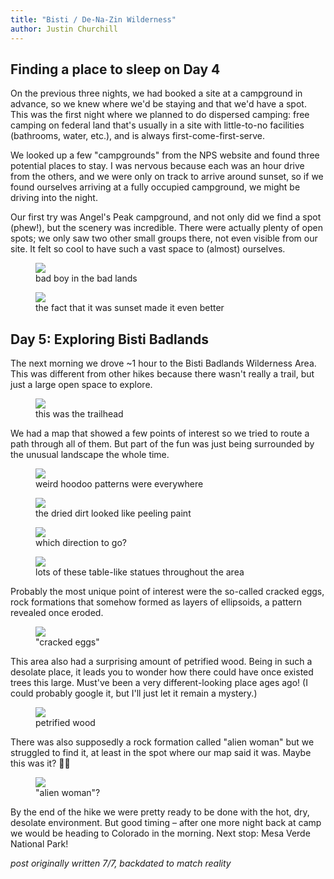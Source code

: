 ```yaml
---
title: "Bisti / De-Na-Zin Wilderness"
author: Justin Churchill
---
```


## Finding a place to sleep on Day 4
On the previous three nights, we had booked a site at a campground in advance, so we knew where we'd be staying and that we'd have a spot. This was the first night where we planned to do dispersed camping: free camping on federal land that's usually in a site with little-to-no facilities (bathrooms, water, etc.), and is always first-come-first-serve.

We looked up a few "campgrounds" from the NPS website and found three potential places to stay. I was nervous because each was an hour drive from the others, and we were only on track to arrive around sunset, so if we found ourselves arriving at a fully occupied campground, we might be driving into the night.

Our first try was Angel's Peak campground, and not only did we find a spot (phew!), but the scenery was incredible. There were actually plenty of open spots; we only saw two other small groups there, not even visible from our site. It felt so cool to have such a vast space to (almost) ourselves.

<!-- pic of me at sunset at angel's peak -->
<figure>
    <img src="https://lh3.googleusercontent.com/pw/AM-JKLVBZ6zGkGShXpf0ahYZ1A-6M3ZhASwSa32Xnsw7E-8GKbthYggtN429Zs0Ge4jZmfrA2J2tZvwFsYuDeSyUFRcxv1NInWbj24vMq8DfOWVNwTQUaOquR7stgrQnmUH1682pXd5qZFxM2MYR63BNTQl3MA=w1862-h1396-no?authuser=0">
    <figcaption>bad boy in the bad lands</figcaption>
</figure>

<!-- sunset at angel's peak -->
<figure>
    <img src="https://lh3.googleusercontent.com/pw/AM-JKLVhGSVDXgpLnN5qVK1tILv_wl_L42ouhYTlanDdNvVAJbN5UrC7EQIGZWH8pWQtmWDMwKuD8i3MxBs85RyhVvTACV--_B72InEFJobVxJU3B8t_sqM-3UBlTf1OVpcz-G86RLogsD9xZAon44EVSgfbJQ=w1862-h1396-no?authuser=0">
    <figcaption>the fact that it was sunset made it even better</figcaption>
</figure>

## Day 5: Exploring Bisti Badlands

The next morning we drove ~1 hour to the Bisti Badlands Wilderness Area. This was different from other hikes because there wasn't really a trail, but just a large open space to explore.

<!-- wilderness boundary behind this sign -->
<figure>
    <img src="https://lh3.googleusercontent.com/pw/AM-JKLVcnYS-dqW9tYfj9iywGsoq4gOR6F_fZD8TGaCxDA6tiP_M9b8n4WvOTggwALRZnMyzyE6Sm-3q1Ow4hLAHV5Z_xv2ntHSECVzcOGaMA86TBpbXWZO6yR2WuzwEpzGISXp5o5waBFbyolQ6nzN2lwwlmw=w1862-h1396-no?authuser=0">
    <figcaption>this was the trailhead</figcaption>
</figure>

We had a map that showed a few points of interest so we tried to route a path through all of them. But part of the fun was just being surrounded by the unusual landscape the whole time.

<!-- hoodoos pic -->
<figure>
    <img src="https://lh3.googleusercontent.com/pw/AM-JKLU3v2AiWoPFYEMEMKBC1gf0-d03sAAOUwLq7PUmsKCmLNfu5AUDSAyiAzQdtzmvL2EZMd29BbtavqWSQM0kdiYS4cRtjbkdiTqZL47FsYETFDETUUpiXJ8bHl9WD5KcW03QtzliWSTuC40JCRMBhQUUdQ=w1862-h1396-no?authuser=0">
    <figcaption>weird hoodoo patterns were everywhere</figcaption>
</figure>


<!-- dirt like peeling paint -->
<figure>
    <img src="https://lh3.googleusercontent.com/pw/AM-JKLVGjpPwZMBrDrQyycJ_unBzk7u8rCmLqaUbwLUKj-CSWhbWSM5DQo76oyjBrd_RgVxY6dep4LX0qeBczi38DHEB4ALIjYaloJROgvEztlHFy-KhWR2IN7Yryei85W9FPOZKBljfOCC8JoTActwL0sRr4g=w1862-h1396-no?authuser=0">
    <figcaption>the dried dirt looked like peeling paint</figcaption>
</figure>


<!-- looking out over badlands -->
<figure>
    <img src="https://lh3.googleusercontent.com/pw/AM-JKLUr3UcWx9LAR9Sqzo2yMYWFEuTdfl8iAZaal-FDq_53MGN3PirSx5RAQgDLLsaU1UB9hpFpQPBhNMBYYtkRX6wbeqIbvEVjaUWooW9kACMNmTgaihxrsiNQG6VR0f_lv3jEWUErHMkejQPmh3uLiZSTKw=w1862-h1396-no?authuser=0">
    <figcaption>which direction to go?</figcaption>
</figure>

<!-- more tabley hoodoo things -->
<figure>
    <img src="https://lh3.googleusercontent.com/pw/AM-JKLUJyJo0T0TfxIEucyQNkFHkJq0Ts4vvBvUmGaMQefoWHjvy6JCR_TuWgm-YQ_gB-2CrRT236GtECVXzn9Gvk7Y9dbdn97ktftYdlQXDAxw9PsCX9VRWvsHXYLrdiHtjrCv32edNOBBsYLkxdffxGQKI-Q=w1862-h1396-no?authuser=0">
    <figcaption>lots of these table-like statues throughout the area</figcaption>
</figure>

Probably the most unique point of interest were the so-called cracked eggs, rock formations that somehow formed as layers of ellipsoids, a pattern revealed once eroded.

<!-- cracked eggs -->
<figure>
    <img src="https://lh3.googleusercontent.com/pw/AM-JKLXwSudFl4NOT1ZK_JJpzflxUI3hy4lgF7Yd-0h7-omui7EVjVX_7KR3CEjv45QqBf2HY0Y-IoAnDb1GR5VDfZFXk5sZq3Qs2oM2uuoj8qa6FTwwQUS7IPluTEyPw9ElObYzl3PArESqcvicy2vIXDpKpg=w1862-h1396-no?authuser=0">
    <figcaption>"cracked eggs"</figcaption>
</figure>

This area also had a surprising amount of petrified wood. Being in such a desolate place, it leads you to wonder how there could have once existed trees this large. Must've been a very different-looking place ages ago! (I could probably google it, but I'll just let it remain a mystery.)

<!-- petrified wood -->
<figure>
    <img src="https://lh3.googleusercontent.com/pw/AM-JKLX6D3frtNSiyr6t1dI8yNoTIMxOq7HdPJmsqkZXu5eGm9cl6GfRIbAMbTODXrX7p_l78hFtN0MiK9ynubAXIyjLyapoo9dEAH0_ZxgkJvnBgGxJMCi__Iv0FPZeMTcZbxKGFH1qm2nWZ1FqKWDRxM_o9g=w1862-h1396-no?authuser=0">
    <figcaption>petrified wood</figcaption>
</figure>

There was also supposedly a rock formation called "alien woman" but we struggled to find it, at least in the spot where our map said it was. Maybe this was it? 🤷‍♂️

<!-- alien woman, we think -->
<figure>
    <img src="https://lh3.googleusercontent.com/pw/AM-JKLWmEvGsvOQiW-SmUipGdcYSJKVV_shhGBMjS1bSnC8SPPn2o1-xg7b_Kmsy-ClSxaxJPj7f7C1Forn4d1PsZFRoqbSJPk9aNMNWUqNLCygJ08Bll_jw7f4oV8CkyO4eGp3CPdskTDzii6BRy76D8imb6g=w1048-h1396-no?authuser=0">
    <figcaption>"alien woman"?</figcaption>
</figure>

By the end of the hike we were pretty ready to be done with the hot, dry, desolate environment. But good timing – after one more night back at camp we would be heading to Colorado in the morning. Next stop: Mesa Verde National Park!

_post originally written 7/7, backdated to match reality_

